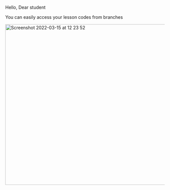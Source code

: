 Hello, Dear student

You can easily access your lesson codes from branches

<img width="506" alt="Screenshot 2022-03-15 at 12 23 52" src="https://user-images.githubusercontent.com/60513066/158336238-ff75806e-a80d-41c8-ac2c-0623dc78e456.png">
